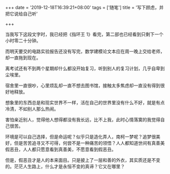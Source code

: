 +++
date = '2019-12-18T16:39:21+08:00'
tags = ['随笔']
title = '写下顾虑，并把它说给自己听'

+++

当我写下这段文字时，我已经把《指环王 1》看完，第二部也已经看到只剩下一个小时零二十分钟。

而明天要交的电路实验报告还没有写完，数学建模论文本应在周一晚上交给老师，却一直拖到现在。

离考试还有不到两个星期却什么都没开始复习，听到别人的复习计划，几乎自卑到尘埃里。

宿舍里一直很吵，心里烦乱却一直不想去图书馆，接触太多焦虑却一直没有得到很好地释放。

想象里的东西总是和现实世界不一样，活在自己的世界里没有什么不好，就是有点冷清，不如别人那么热闹。

害怕亲近别人，觉得他人想得都没有我长远，比不上我，此时心情落寞的我觉得自己很苦。

环境是可以自己选择，但是命运呢？似乎只是造化弄人，南柯一梦呢？追梦很美好，但是苦苦追寻又不可得，何尝不是一种痛苦的领悟？人人都知道世间有真善美假恶丑，人人都只愿意看到真善美，不愿意看到假恶丑。

但是，假恶丑才是人的本来面目。只是披上了一层和善的外衣，其实质还是不变的。茫茫人生路上，什么才是永恒不变的真谛？它又在哪里？

